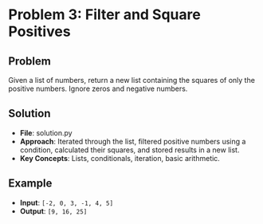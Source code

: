 # Problem 3: Filter and Square Positives

## Problem
Given a list of numbers, return a new list containing the squares of only the positive numbers. Ignore zeros and negative numbers.

## Solution
- **File**: solution.py
- **Approach**: Iterated through the list, filtered positive numbers using a condition, calculated their squares, and stored results in a new list.
- **Key Concepts**: Lists, conditionals, iteration, basic arithmetic.

## Example
- **Input**: `[-2, 0, 3, -1, 4, 5]`
- **Output**: `[9, 16, 25]`